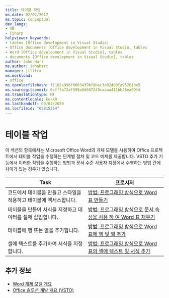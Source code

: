 ```yaml
---
title: 테이블 작업
ms.date: 02/02/2017
ms.topic: conceptual
dev_langs:
- VB
- CSharp
helpviewer_keywords:
- tables [Office development in Visual Studio]
- Office documents [Office development in Visual Studio, tables
- Word [Office development in Visual Studio], tables
- documents [Office development in Visual Studio], tables
author: John-Hart
ms.author: johnhart
manager: jillfra
ms.workload:
- office
ms.openlocfilehash: f1102a996f06634396f8bec3a02400fa952810e5
ms.sourcegitcommit: 6cfffa72af599a9d667249caaaa411bb28ea69fd
ms.translationtype: MT
ms.contentlocale: ko-KR
ms.lasthandoff: 09/02/2020
ms.locfileid: "62815354"
---
```

# <a name="work-with-tables"></a>테이블 작업
  이 섹션의 항목에서는 Microsoft Office Word의 개체 모델을 사용하여 Office 프로젝트에서 테이블 작업을 수행하는 단계별 절차 및 코드 예제를 제공합니다. VSTO 추가 기능에서 이러한 작업을 수행하는 방법과 문서 수준 사용자 지정에서 수행하는 방법 간에 차이가 있는 경우가 있습니다.

|Task|프로시저|
|----------|---------------|
|코드에서 테이블을 만들고 스타일을 적용하고 테이블에 액세스합니다.|[방법: 프로그래밍 방식으로 Word 표 만들기](../vsto/how-to-programmatically-create-word-tables.md)|
|테이블을 만들어 서식을 지정하고 데이터를 셀에 삽입합니다.|[방법: 프로그래밍 방식으로 문서 속성을 사용 하 여 Word 표 채우기](../vsto/how-to-programmatically-populate-word-tables-with-document-properties.md)|
|테이블에 행 또는 열을 추가합니다.|[방법: 프로그래밍 방식으로 Word 표에 행 및 열 추가](../vsto/how-to-programmatically-add-rows-and-columns-to-word-tables.md)|
|셀에 텍스트를 추가하여 서식을 지정합니다.|[방법: 프로그래밍 방식으로 Word 표의 셀에 텍스트 및 서식 추가](../vsto/how-to-programmatically-add-text-and-formatting-to-cells-in-word-tables.md)|

## <a name="see-also"></a>추가 정보
- [Word 개체 모델 개요](../vsto/word-object-model-overview.md)
- [Office 솔루션 개발 개요 &#40;VSTO&#41;](../vsto/office-solutions-development-overview-vsto.md)
